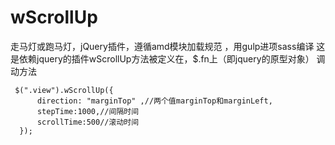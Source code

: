 # wScrollUp
走马灯或跑马灯，jQuery插件，遵循amd模块加载规范 ，用gulp进项sass编译
这是依赖jquery的插件wScrollUp方法被定义在，$.fn上（即jquery的原型对象）
调动方法 
```
 $(".view").wScrollUp({
      direction: "marginTop" ,//两个值marginTop和marginLeft,
      stepTime:1000,//间隔时间
      scrollTime:500//滚动时间
  });
```        
